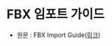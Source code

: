 # FBX 임포트 가이드

- 원문 : FBX Import Guide([링크](https://developer.unigine.com/en/docs/2.11/editor2/fbx/?rlang=cpp))